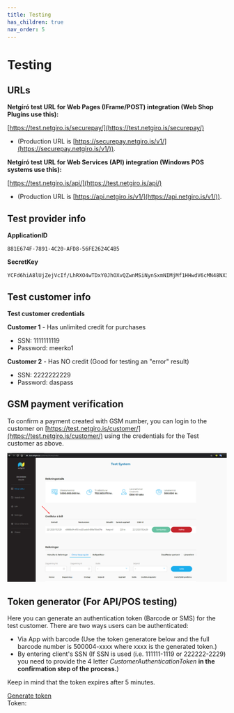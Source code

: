 ```yaml
---
title: Testing
has_children: true
nav_order: 5
---
```


# Testing

## URLs

**Netgíró test URL for Web Pages (IFrame/POST) integration (Web Shop Plugins use this):**

[https://test.netgiro.is/securepay/](https://test.netgiro.is/securepay/) 
- (Production URL is [https://securepay.netgiro.is/v1/](https://securepay.netgiro.is/v1/)).


**Netgíró test URL for Web Services (API) integration (Windows POS systems use this):**

[https://test.netgiro.is/api/](https://test.netgiro.is/api/) 
- (Production URL is [https://api.netgiro.is/v1/](https://api.netgiro.is/v1/)).

## Test provider info

**ApplicationID**
~~~
881E674F-7891-4C20-AFD8-56FE2624C4B5
~~~

**SecretKey**
~~~
YCFd6hiA8lUjZejVcIf/LhRXO4wTDxY0JhOXvQZwnMSiNynSxmNIMjMf1HHwdV6cMN48NX3ZipA9q9hLPb9C1ZIzMH5dvELPAHceiu7LbZzmIAGeOf/OUaDrk2Zq2dbGacIAzU6yyk4KmOXRaSLi8KW8t3krdQSX7Ecm8Qunc/A=
~~~

## Test customer info

**Test customer credentials**

**Customer 1** - Has unlimited credit for purchases

- SSN: 1111111119 
- Password: meerko1

**Customer 2** - Has NO credit (Good for testing an "error" result)

- SSN: 2222222229
- Password: daspass

## GSM payment verification

To confirm a payment created with GSM number, you can login to the customer on [https://test.netgiro.is/customer/](https://test.netgiro.is/customer/) using the credentials for the Test customer as above.

<img src="https://raw.githubusercontent.com/netgiro/netgiro.github.io/master/images/payment_requests_on_customer.png" alt="payment_requests_on_customer">


## Token generator (For API/POS testing)

Here you can generate an authentication token (Barcode or SMS) for the test customer. There are two ways users can be authenticated:

- Via App with barcode (Use the token generatore below and the full barcode number is 500004-xxxx where xxxx is the generated token.)
- By entering client's SSN (If SSN is used (i.e. 111111-1119 or 222222-2229) you need to provide the 4 letter <em>CustomerAuthenticationToken</em> **in the confirmation step of the process.**)

Keep in mind that the token expires after 5 minutes.

<a href="#" class="btn btn-primary btn-generate-code">Generate token</a> <br>
Token: <br><span class="bold" id="span-code" style="font-size:45px"></span>
<script
  src="https://code.jquery.com/jquery-3.4.1.min.js"
  integrity="sha256-CSXorXvZcTkaix6Yvo6HppcZGetbYMGWSFlBw8HfCJo="
  crossorigin="anonymous">
</script>
  
<script type="application/javascript">
var applicationKey = "881e674f-7891-4c20-afd8-56fe2624c4b5";
var secretKey = "YCFd6hiA8lUjZejVcIf/LhRXO4wTDxY0JhOXvQZwnMSiNynSxmNIMjMf1HHwdV6cMN48NX3ZipA9q9hLPb9C1ZIzMH5dvELPAHceiu7LbZzmIAGeOf/OUaDrk2Zq2dbGacIAzU6yyk4KmOXRaSLi8KW8t3krdQSX7Ecm8Qunc/A=";
var apiUrl = "https://test.netgiro.is/api/";

function RequestConfirmation(e) {
    e.preventDefault();

    var dataSerialized = $.param({
        Customer: '1111111119'
    });
	
    var url = apiUrl + "Account/RequestConfirmation?" + dataSerialized;
    var nonce = (new Date()).getTime();

    // Signature should be calculated server side, so that secret key stays a secret
    var signature = CryptoJS.SHA256(secretKey + nonce  + url);

    GetRequest(e, signature, url, nonce);
}

function GetRequest(e, signature, url, nonce)
{
	$("#span-code").html("Loading...");
    $.ajax({
        url: url,
        cache: true,
        type: "GET",      
        beforeSend: function (request) {
            request.setRequestHeader("Netgiro_AppKey", applicationKey);
            request.setRequestHeader("Netgiro_Nonce", nonce);
            request.setRequestHeader("Netgiro_Signature", signature);
        },     
        success: function (response) {
            $("#span-code").html(response.Message);
        },
        error: function (error) {
			$("#span-code").html("Error loading code!");
        }
    });
}
</script>

<script type="application/javascript">
var CryptoJS=CryptoJS||function(i,p){var f={},q=f.lib={},j=q.Base=function(){function a(){}return{extend:function(h){a.prototype=this;var d=new a;h&&d.mixIn(h);d.$super=this;return d},create:function(){var a=this.extend();a.init.apply(a,arguments);return a},init:function(){},mixIn:function(a){for(var d in a)a.hasOwnProperty(d)&&(this[d]=a[d]);a.hasOwnProperty("toString")&&(this.toString=a.toString)},clone:function(){return this.$super.extend(this)}}}(),k=q.WordArray=j.extend({init:function(a,h){a=
this.words=a||[];this.sigBytes=h!=p?h:4*a.length},toString:function(a){return(a||m).stringify(this)},concat:function(a){var h=this.words,d=a.words,c=this.sigBytes,a=a.sigBytes;this.clamp();if(c%4)for(var b=0;b<a;b++)h[c+b>>>2]|=(d[b>>>2]>>>24-8*(b%4)&255)<<24-8*((c+b)%4);else if(65535<d.length)for(b=0;b<a;b+=4)h[c+b>>>2]=d[b>>>2];else h.push.apply(h,d);this.sigBytes+=a;return this},clamp:function(){var a=this.words,b=this.sigBytes;a[b>>>2]&=4294967295<<32-8*(b%4);a.length=i.ceil(b/4)},clone:function(){var a=
j.clone.call(this);a.words=this.words.slice(0);return a},random:function(a){for(var b=[],d=0;d<a;d+=4)b.push(4294967296*i.random()|0);return k.create(b,a)}}),r=f.enc={},m=r.Hex={stringify:function(a){for(var b=a.words,a=a.sigBytes,d=[],c=0;c<a;c++){var e=b[c>>>2]>>>24-8*(c%4)&255;d.push((e>>>4).toString(16));d.push((e&15).toString(16))}return d.join("")},parse:function(a){for(var b=a.length,d=[],c=0;c<b;c+=2)d[c>>>3]|=parseInt(a.substr(c,2),16)<<24-4*(c%8);return k.create(d,b/2)}},s=r.Latin1={stringify:function(a){for(var b=
a.words,a=a.sigBytes,d=[],c=0;c<a;c++)d.push(String.fromCharCode(b[c>>>2]>>>24-8*(c%4)&255));return d.join("")},parse:function(a){for(var b=a.length,d=[],c=0;c<b;c++)d[c>>>2]|=(a.charCodeAt(c)&255)<<24-8*(c%4);return k.create(d,b)}},g=r.Utf8={stringify:function(a){try{return decodeURIComponent(escape(s.stringify(a)))}catch(b){throw Error("Malformed UTF-8 data");}},parse:function(a){return s.parse(unescape(encodeURIComponent(a)))}},b=q.BufferedBlockAlgorithm=j.extend({reset:function(){this._data=k.create();
this._nDataBytes=0},_append:function(a){"string"==typeof a&&(a=g.parse(a));this._data.concat(a);this._nDataBytes+=a.sigBytes},_process:function(a){var b=this._data,d=b.words,c=b.sigBytes,e=this.blockSize,f=c/(4*e),f=a?i.ceil(f):i.max((f|0)-this._minBufferSize,0),a=f*e,c=i.min(4*a,c);if(a){for(var g=0;g<a;g+=e)this._doProcessBlock(d,g);g=d.splice(0,a);b.sigBytes-=c}return k.create(g,c)},clone:function(){var a=j.clone.call(this);a._data=this._data.clone();return a},_minBufferSize:0});q.Hasher=b.extend({init:function(){this.reset()},
reset:function(){b.reset.call(this);this._doReset()},update:function(a){this._append(a);this._process();return this},finalize:function(a){a&&this._append(a);this._doFinalize();return this._hash},clone:function(){var a=b.clone.call(this);a._hash=this._hash.clone();return a},blockSize:16,_createHelper:function(a){return function(b,d){return a.create(d).finalize(b)}},_createHmacHelper:function(a){return function(b,d){return e.HMAC.create(a,d).finalize(b)}}});var e=f.algo={};return f}(Math);
(function(i){var p=CryptoJS,f=p.lib,q=f.WordArray,f=f.Hasher,j=p.algo,k=[],r=[];(function(){function f(a){for(var b=i.sqrt(a),d=2;d<=b;d++)if(!(a%d))return!1;return!0}function g(a){return 4294967296*(a-(a|0))|0}for(var b=2,e=0;64>e;)f(b)&&(8>e&&(k[e]=g(i.pow(b,0.5))),r[e]=g(i.pow(b,1/3)),e++),b++})();var m=[],j=j.SHA256=f.extend({_doReset:function(){this._hash=q.create(k.slice(0))},_doProcessBlock:function(f,g){for(var b=this._hash.words,e=b[0],a=b[1],h=b[2],d=b[3],c=b[4],i=b[5],j=b[6],k=b[7],l=0;64>
l;l++){if(16>l)m[l]=f[g+l]|0;else{var n=m[l-15],o=m[l-2];m[l]=((n<<25|n>>>7)^(n<<14|n>>>18)^n>>>3)+m[l-7]+((o<<15|o>>>17)^(o<<13|o>>>19)^o>>>10)+m[l-16]}n=k+((c<<26|c>>>6)^(c<<21|c>>>11)^(c<<7|c>>>25))+(c&i^~c&j)+r[l]+m[l];o=((e<<30|e>>>2)^(e<<19|e>>>13)^(e<<10|e>>>22))+(e&a^e&h^a&h);k=j;j=i;i=c;c=d+n|0;d=h;h=a;a=e;e=n+o|0}b[0]=b[0]+e|0;b[1]=b[1]+a|0;b[2]=b[2]+h|0;b[3]=b[3]+d|0;b[4]=b[4]+c|0;b[5]=b[5]+i|0;b[6]=b[6]+j|0;b[7]=b[7]+k|0},_doFinalize:function(){var f=this._data,g=f.words,b=8*this._nDataBytes,
e=8*f.sigBytes;g[e>>>5]|=128<<24-e%32;g[(e+64>>>9<<4)+15]=b;f.sigBytes=4*g.length;this._process()}});p.SHA256=f._createHelper(j);p.HmacSHA256=f._createHmacHelper(j)})(Math);
</script>
<script>
    $(".btn-generate-code").on("click", function (e) {
        RequestConfirmation(e);
        return false;
    });
</script>
